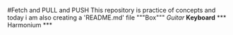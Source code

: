 #Fetch and PULL and PUSH 
This repository is practice of concepts and today i am also creating a 'README.md' file 
"""Box"""
*Guitar*
**Keyboard**
*** Harmonium ***
